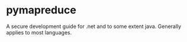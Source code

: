pymapreduce
===========

A secure development guide for .net and to some extent java.  Generally applies to most languages.
